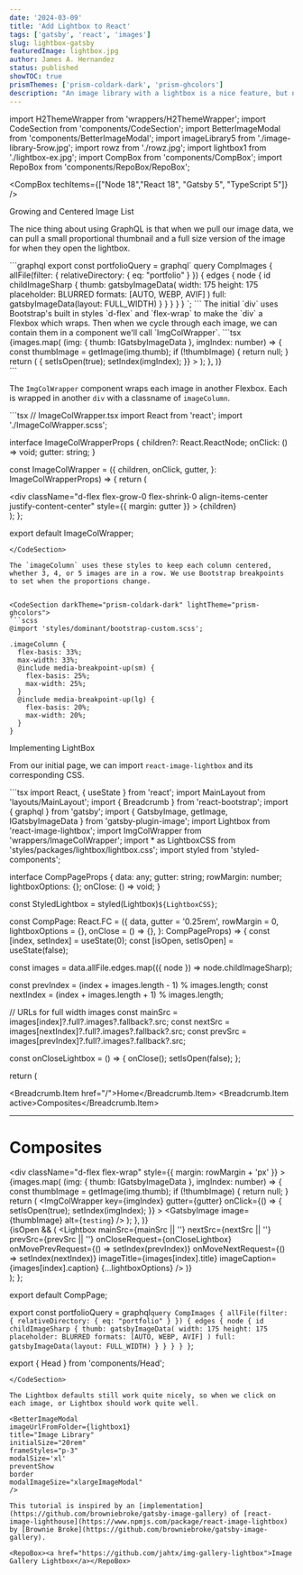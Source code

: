 ```yaml
---
date: '2024-03-09'
title: 'Add Lightbox to React'
tags: ['gatsby', 'react', 'images']
slug: lightbox-gatsby
featuredImage: lightbox.jpg
author: James A. Hernandez
status: published
showTOC: true
prismThemes: ['prism-coldark-dark', 'prism-ghcolors']
description: "An image library with a lightbox is a nice feature, but not all plug-ins work for our purposes. This effort requires GraphQL to pull images from a folder and create a gallery. React-image-lightbox is outdated, but we can get it working with React 18 and Gatsby 5."
---
```


import H2ThemeWrapper from 'wrappers/H2ThemeWrapper';
import CodeSection from 'components/CodeSection';
import BetterImageModal from 'components/BetterImageModal';
import imageLibrary5 from './image-library-5row.jpg';
import rowz from './rowz.jpg';
import lightbox1 from './lightbox-ex.jpg';
import CompBox from 'components/CompBox';
import RepoBox from 'components/RepoBox/RepoBox';

<CompBox techItems={["Node 18","React 18", "Gatsby 5", "TypeScript 5"]} />


<H2ThemeWrapper>Growing and Centered Image List</H2ThemeWrapper>

<BetterImageModal 
imageUrlFromFolder={imageLibrary5}
title="Image Library"
initialSize="17rem"
frameStyles="p-3"
modalSize='xl'
border
preventShow
modalImageSize="xlargeImageModal"
/>


The nice thing about using GraphQL is that when we pull our image data, we can pull a small proportional thumbnail and a full size version of the image for when they open the lightbox. 

<CodeSection height='20' darkTheme="prism-coldark-dark" lightTheme="prism-ghcolors">
```graphql
export const portfolioQuery = graphql`
  query CompImages {
    allFile(filter: { relativeDirectory: { eq: "portfolio" } }) {
      edges {
        node {
          id
          childImageSharp {
            thumb: gatsbyImageData(
              width: 175
              height: 175
              placeholder: BLURRED
              formats: [AUTO, WEBP, AVIF]
            )
            full: gatsbyImageData(layout: FULL_WIDTH)
          }
        }
      }
    }
  }
`;
```
</CodeSection>
The initial `div` uses Bootstrap's built in styles `d-flex` and `flex-wrap` to make the `div` a Flexbox which wraps. Then when we cycle through each image, we can contain them in a component we'll call `ImgColWrapper`.

<CodeSection height='20' darkTheme="prism-coldark-dark" lightTheme="prism-ghcolors">
```tsx
  <div
    className="d-flex flex-wrap"
    style={{ margin: rowMargin + 'px' }}
  >
    {images.map(
      (img: { thumb: IGatsbyImageData }, imgIndex: number) => {
        const thumbImage = getImage(img.thumb);
        if (!thumbImage) {
          return null;
        }
        return (
          <ImgColWrapper
            key={imgIndex}
            gutter={gutter}
            onClick={() => {
              setIsOpen(true);
              setIndex(imgIndex);
            }}
          >
            <GatsbyImage image={thumbImage} alt={`library image`} />
          </ImgColWrapper>
        );
      },
    )}
  </div>
  ```
</CodeSection>

The `ImgColWrapper` component wraps each image in another Flexbox. Each is wrapped in another `div` with a classname of `imageColumn`.

<CodeSection height='30' darkTheme="prism-coldark-dark" lightTheme="prism-ghcolors">
```tsx 
// ImageColWrapper.tsx
import React from 'react';
import './ImageColWrapper.scss';

interface ImageColWrapperProps {
  children?: React.ReactNode;
  onClick: () => void;
  gutter: string;
}

const ImageColWrapper = ({
  children,
  onClick,
  gutter,
}: ImageColWrapperProps) => {
  return (
    <div className="imageColumn" onClick={onClick}>
      <div
        className="d-flex flex-grow-0 flex-shrink-0 align-items-center justify-content-center"
        style={{ margin: gutter }}
      >
        {children}
      </div>
    </div>
  );
};

export default ImageColWrapper;

```
</CodeSection>

The `imageColumn` uses these styles to keep each column centered, whether 3, 4, or 5 images are in a row. We use Bootstrap breakpoints to set when the proportions change.


<CodeSection darkTheme="prism-coldark-dark" lightTheme="prism-ghcolors">
```scss
@import 'styles/dominant/bootstrap-custom.scss';

.imageColumn {
  flex-basis: 33%;
  max-width: 33%;
  @include media-breakpoint-up(sm) {
    flex-basis: 25%;
    max-width: 25%;
  }
  @include media-breakpoint-up(lg) {
    flex-basis: 20%;
    max-width: 20%;
  }
}
```
</CodeSection>

<BetterImageModal 
imageUrlFromFolder={rowz}
title="Image Library"
initialSize="35rem"
frameStyles="p-3"
modalSize='xl'
border
preventShow
modalImageSize="xlargeImageModal"
/>


<H2ThemeWrapper>Implementing LightBox</H2ThemeWrapper>

From our initial page, we can import `react-image-lightbox` and its corresponding CSS.

<CodeSection height='30' darkTheme="prism-coldark-dark" lightTheme="prism-ghcolors">
```tsx
import React, { useState } from 'react';
import MainLayout from 'layouts/MainLayout';
import { Breadcrumb } from 'react-bootstrap';
import { graphql } from 'gatsby';
import { GatsbyImage, getImage, IGatsbyImageData } from 'gatsby-plugin-image';
import Lightbox from 'react-image-lightbox';
import ImgColWrapper from 'wrappers/ImageColWrapper';
import * as LightboxCSS from 'styles/packages/lightbox/lightbox.css';
import styled from 'styled-components';

interface CompPageProps {
  data: any;
  gutter: string;
  rowMargin: number;
  lightboxOptions: {};
  onClose: () => void;
}

const StyledLightbox = styled(Lightbox)`
  ${LightboxCSS}
`;

const CompPage: React.FC = ({
  data,
  gutter = '0.25rem',
  rowMargin = 0,
  lightboxOptions = {},
  onClose = () => {},
}: CompPageProps) => {
  const [index, setIndex] = useState(0);
  const [isOpen, setIsOpen] = useState(false);

  const images = data.allFile.edges.map(({ node }) => node.childImageSharp);

  const prevIndex = (index + images.length - 1) % images.length;
  const nextIndex = (index + images.length + 1) % images.length;

  // URLs for full width images
  const mainSrc = images[index]?.full?.images?.fallback?.src;
  const nextSrc = images[nextIndex]?.full?.images?.fallback?.src;
  const prevSrc = images[prevIndex]?.full?.images?.fallback?.src;

  const onCloseLightbox = () => {
    onClose();
    setIsOpen(false);
  };

  return (
    <MainLayout>
      <div className="homemade-container-sm mx-auto d-flex flex-column align-items-center">
        <div className="inner-container">
          <Breadcrumb>
            <Breadcrumb.Item href="/">Home</Breadcrumb.Item>
            <Breadcrumb.Item active>Composites</Breadcrumb.Item>
          </Breadcrumb>
          <hr className="m-0" />
          <h1 className="pt-4">Composites</h1>
          <div className="pt-3">
            <div
              className="d-flex flex-wrap"
              style={{ margin: rowMargin + 'px' }}
            >
              {images.map(
                (img: { thumb: IGatsbyImageData }, imgIndex: number) => {
                  const thumbImage = getImage(img.thumb);
                  if (!thumbImage) {
                    return null;
                  }
                  return (
                    <ImgColWrapper
                      key={imgIndex}
                      gutter={gutter}
                      onClick={() => {
                        setIsOpen(true);
                        setIndex(imgIndex);
                      }}
                    >
                      <GatsbyImage image={thumbImage} alt={`testing`} />
                    </ImgColWrapper>
                  );
                },
              )}
            </div>
            {isOpen && (
              <Lightbox
                mainSrc={mainSrc || ''}
                nextSrc={nextSrc || ''}
                prevSrc={prevSrc || ''}
                onCloseRequest={onCloseLightbox}
                onMovePrevRequest={() => setIndex(prevIndex)}
                onMoveNextRequest={() => setIndex(nextIndex)}
                imageTitle={images[index].title}
                imageCaption={images[index].caption}
                {...lightboxOptions}
              />
            )}
          </div>
        </div>
      </div>
    </MainLayout>
  );
};

export default CompPage;

export const portfolioQuery = graphql`
  query CompImages {
    allFile(filter: { relativeDirectory: { eq: "portfolio" } }) {
      edges {
        node {
          id
          childImageSharp {
            thumb: gatsbyImageData(
              width: 175
              height: 175
              placeholder: BLURRED
              formats: [AUTO, WEBP, AVIF]
            )
            full: gatsbyImageData(layout: FULL_WIDTH)
          }
        }
      }
    }
  }
`;

export { Head } from 'components/Head';

```
</CodeSection>

The Lightbox defaults still work quite nicely, so when we click on each image, or Lightbox should work quite well.

<BetterImageModal 
imageUrlFromFolder={lightbox1}
title="Image Library"
initialSize="20rem"
frameStyles="p-3"
modalSize='xl'
preventShow
border
modalImageSize="xlargeImageModal"
/>

This tutorial is inspired by an [implementation](https://github.com/browniebroke/gatsby-image-gallery) of [react-image-lighthouse](https://www.npmjs.com/package/react-image-lightbox) by [Brownie Broke](https://github.com/browniebroke/gatsby-image-gallery). 

<RepoBox><a href="https://github.com/jahtx/img-gallery-lightbox">Image Gallery Lightbox</a></RepoBox>